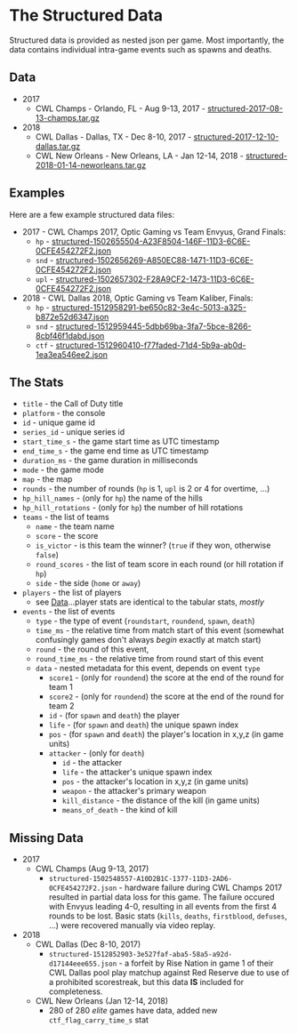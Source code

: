 # The Structured Data

Structured data is provided as nested json per game.  Most importantly, the data contains individual intra-game events such as spawns and deaths.

## Data

 * 2017
    * CWL Champs - Orlando, FL - Aug 9-13, 2017 - [structured-2017-08-13-champs.tar.gz](structured-2017-08-13-champs.tar.gz)
 * 2018
    * CWL Dallas - Dallas, TX - Dec 8-10, 2017 - [structured-2017-12-10-dallas.tar.gz](structured-2017-12-10-dallas.tar.gz)
    * CWL New Orleans - New Orleans, LA - Jan 12-14, 2018 - [structured-2018-01-14-neworleans.tar.gz](structured-2018-01-14-neworleans.tar.gz)


## Examples

Here are a few example structured data files:

 * 2017 - CWL Champs 2017, Optic Gaming vs Team Envyus, Grand Finals:
    * `hp` - [structured-1502655504-A23F8504-146F-11D3-6C6E-0CFE454272F2.json](structured-1502655504-A23F8504-146F-11D3-6C6E-0CFE454272F2.json)
    * `snd` - [structured-1502656269-A850EC88-1471-11D3-6C6E-0CFE454272F2.json](structured-1502656269-A850EC88-1471-11D3-6C6E-0CFE454272F2.json)
    * `upl` - [structured-1502657302-F28A9CF2-1473-11D3-6C6E-0CFE454272F2.json](structured-1502657302-F28A9CF2-1473-11D3-6C6E-0CFE454272F2.json)
 * 2018 - CWL Dallas 2018, Optic Gaming vs Team Kaliber, Finals:
    * `hp` - [structured-1512958291-be650c82-3e4c-5013-a325-b872e52d6347.json](structured-1512958291-be650c82-3e4c-5013-a325-b872e52d6347.json)
    * `snd` - [structured-1512959445-5dbb69ba-3fa7-5bce-8266-8cbf46f1dabd.json](structured-1512959445-5dbb69ba-3fa7-5bce-8266-8cbf46f1dabd.json)
    * `ctf` - [structured-1512960410-f77faded-71d4-5b9a-ab0d-1ea3ea546ee2.json](structured-1512960410-f77faded-71d4-5b9a-ab0d-1ea3ea546ee2.json)


## The Stats

 * `title` - the Call of Duty title
 * `platform` - the console
 * `id` - unique game id
 * `series_id` - unique series id
 * `start_time_s` - the game start time as UTC timestamp
 * `end_time_s` - the game end time as UTC timestamp
 * `duration_ms` - the game duration in milliseconds
 * `mode` - the game mode
 * `map` - the map
 * `rounds` - the number of rounds (`hp` is 1, `upl` is 2 or 4 for overtime, ...)
 * `hp_hill_names` - (only for `hp`) the name of the hills
 * `hp_hill_rotations` - (only for `hp`) the number of hill rotations
 * `teams` - the list of teams
    * `name` - the team name
    * `score` - the score
    * `is_victor` - is this team the winner? (`true` if they won, otherwise `false`)
    * `round_scores` - the list of team score in each round (or hill rotation if `hp`)
    * `side` - the side (`home` or `away`)
 * `players` - the list of players
    * see [Data](../../data#the-stats)...player stats are identical to the tabular stats, _mostly_
 * `events` - the list of events
    * `type` - the type of event (`roundstart`, `roundend`, `spawn`, `death`)
    * `time_ms` - the relative time from match start of this event (somewhat confusingly games don't always _begin_ exactly at match start)
    * `round` - the round of this event,
    * `round_time_ms` - the relative time from round start of this event
    * `data` - nested metadata for this event, depends on event `type`
       * `score1` - (only for `roundend`) the score at the end of the round for team 1
       * `score2` - (only for `roundend`) the score at the end of the round for team 2
       * `id` - (for `spawn` and `death`) the player
       * `life` - (for `spawn` and `death`) the unique spawn index
       * `pos` - (for `spawn` and `death`) the player's location in x,y,z (in game units)
       * `attacker` - (only for `death`)
          * `id` - the attacker
          * `life` - the attacker's unique spawn index
          * `pos` - the attacker's location in x,y,z (in game units)
          * `weapon` - the attacker's primary weapon
          * `kill_distance` - the distance of the kill (in game units)
          * `means_of_death` - the kind of kill


## Missing Data

 * 2017
    * CWL Champs (Aug 9-13, 2017)
       - `structured-1502548557-A10D2B1C-1377-11D3-2AD6-0CFE454272F2.json` - hardware failure during CWL Champs 2017 resulted in partial data loss for this game.  The failure occured with Envyus leading 4-0, resulting in all events from the first 4 rounds to be lost.  Basic stats (`kills`, `deaths`, `firstblood`, `defuses`, ...) were recovered manually via video replay.
 * 2018
    * CWL Dallas (Dec 8-10, 2017)
       - `structured-1512852903-3e527faf-aba5-58a5-a92d-d17144eee655.json` - a forfeit by Rise Nation in game 1 of their CWL Dallas pool play matchup against Red Reserve due to use of a prohibited scorestreak, but this data **IS** included for completeness.
    * CWL New Orleans (Jan 12-14, 2018)
       - 280 of 280 *elite* games have data, added new `ctf_flag_carry_time_s` stat
